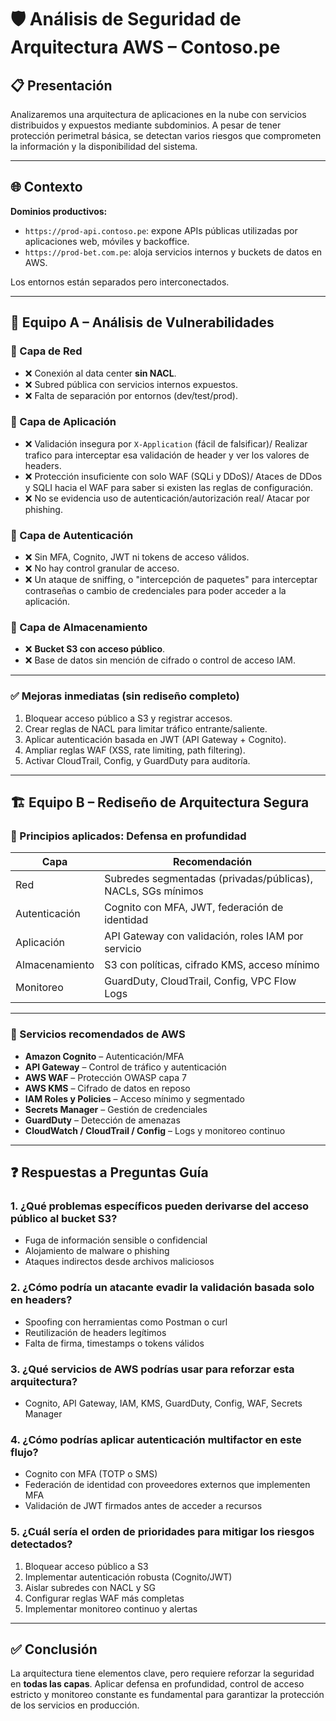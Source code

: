 # 🛡️ Análisis de Seguridad de Arquitectura AWS – Contoso.pe

## 📋 Presentación

Analizaremos una arquitectura de aplicaciones en la nube con servicios distribuidos y expuestos mediante subdominios. A pesar de tener protección perimetral básica, se detectan varios riesgos que comprometen la información y la disponibilidad del sistema.

---

## 🌐 Contexto

**Dominios productivos:**

- `https://prod-api.contoso.pe`: expone APIs públicas utilizadas por aplicaciones web, móviles y backoffice.
- `https://prod-bet.com.pe`: aloja servicios internos y buckets de datos en AWS.

Los entornos están separados pero interconectados.

---

## 👥 Equipo A – Análisis de Vulnerabilidades

### 🔹 Capa de Red
- ❌ Conexión al data center **sin NACL**.
- ❌ Subred pública con servicios internos expuestos.
- ❌ Falta de separación por entornos (dev/test/prod).

### 🔹 Capa de Aplicación
- ❌ Validación insegura por `X-Application` (fácil de falsificar)/ Realizar trafico para interceptar esa validación de header y ver los valores de headers.
- ❌ Protección insuficiente con solo WAF (SQLi y DDoS)/ Ataces de DDos y SQLI hacia el WAF para saber si existen las reglas de configuración.
- ❌ No se evidencia uso de autenticación/autorización real/ Atacar por phishing.

### 🔹 Capa de Autenticación
- ❌ Sin MFA, Cognito, JWT ni tokens de acceso válidos.
- ❌ No hay control granular de acceso.
- ❌ Un ataque de sniffing, o "intercepción de paquetes" para interceptar contraseñas o cambio de credenciales para poder acceder a la aplicación.

### 🔹 Capa de Almacenamiento
- ❌ **Bucket S3 con acceso público**.
- ❌ Base de datos sin mención de cifrado o control de acceso IAM.

---

### ✅ Mejoras inmediatas (sin rediseño completo)
1. Bloquear acceso público a S3 y registrar accesos.
2. Crear reglas de NACL para limitar tráfico entrante/saliente.
3. Aplicar autenticación basada en JWT (API Gateway + Cognito).
4. Ampliar reglas WAF (XSS, rate limiting, path filtering).
5. Activar CloudTrail, Config, y GuardDuty para auditoría.

---

## 🏗️ Equipo B – Rediseño de Arquitectura Segura

### 🔐 Principios aplicados: Defensa en profundidad

| Capa        | Recomendación |
|-------------|----------------|
| Red         | Subredes segmentadas (privadas/públicas), NACLs, SGs mínimos |
| Autenticación | Cognito con MFA, JWT, federación de identidad |
| Aplicación  | API Gateway con validación, roles IAM por servicio |
| Almacenamiento | S3 con políticas, cifrado KMS, acceso mínimo |
| Monitoreo   | GuardDuty, CloudTrail, Config, VPC Flow Logs |

---

### 🧱 Servicios recomendados de AWS

- **Amazon Cognito** – Autenticación/MFA
- **API Gateway** – Control de tráfico y autenticación
- **AWS WAF** – Protección OWASP capa 7
- **AWS KMS** – Cifrado de datos en reposo
- **IAM Roles y Policies** – Acceso mínimo y segmentado
- **Secrets Manager** – Gestión de credenciales
- **GuardDuty** – Detección de amenazas
- **CloudWatch / CloudTrail / Config** – Logs y monitoreo continuo

---

## ❓ Respuestas a Preguntas Guía

### 1. ¿Qué problemas específicos pueden derivarse del acceso público al bucket S3?
- Fuga de información sensible o confidencial
- Alojamiento de malware o phishing
- Ataques indirectos desde archivos maliciosos

### 2. ¿Cómo podría un atacante evadir la validación basada solo en headers?
- Spoofing con herramientas como Postman o curl
- Reutilización de headers legítimos
- Falta de firma, timestamps o tokens válidos

### 3. ¿Qué servicios de AWS podrías usar para reforzar esta arquitectura?
- Cognito, API Gateway, IAM, KMS, GuardDuty, Config, WAF, Secrets Manager

### 4. ¿Cómo podrías aplicar autenticación multifactor en este flujo?
- Cognito con MFA (TOTP o SMS)
- Federación de identidad con proveedores externos que implementen MFA
- Validación de JWT firmados antes de acceder a recursos

### 5. ¿Cuál sería el orden de prioridades para mitigar los riesgos detectados?
1. Bloquear acceso público a S3
2. Implementar autenticación robusta (Cognito/JWT)
3. Aislar subredes con NACL y SG
4. Configurar reglas WAF más completas
5. Implementar monitoreo continuo y alertas

---

## ✅ Conclusión

La arquitectura tiene elementos clave, pero requiere reforzar la seguridad en **todas las capas**. Aplicar defensa en profundidad, control de acceso estricto y monitoreo constante es fundamental para garantizar la protección de los servicios en producción.
